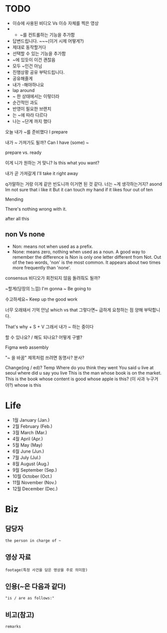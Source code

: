 # TODO
- 이슈에 사용된 비디오 Vs 이슈 자체를 찍은 영상
- - ~를 컨트롤하는 기능을 추가함
- 답변드립니다. ~~~(이거 시제 어떻게?)
- 제대로 동작할거다
- 선택할 수 있는 기능을 추가함
- ~에 있듯이 이건 괜찮음
- 모두 ~인건 아님
- 진행상황 공유 부탁드립니다.
- 공유해줄게
- 내가 -해야하나요
- lap around
- ~ 한 상태에서는 이렇더라
- 순간적인 과도
- 반영이 필요한 브랜치
- 는 ~에 따라 다르다
- 나는 ~단계 까지 했다


오늘 내가 ~를 준비했다
I prepare

내가 ~ 가져가도 될까?
Can I have (some) ~

prepare vs. ready

이게 니가 원하는 거 맞니?
Is this what you want?

내가 곧 가져갈게
I'll take it right away

q가말하는 거랑 이게 같은 빈도니까 이거면 된 것 같다.
너는 ~게 생각하는거지?
asond
Im not sure that i like it
But it can touch my hand if it likes
four out of ten

Mending

There's nothing wrong with it.

after all this

## non Vs none
- Non: means not when used as a prefix.
- None: means zero, nothing when used as a noun.
A good way to remember the difference is Non is only one letter different from Not.
Out of the two words, 'non' is the most common. It appears about two times more
frequently than 'none'.

consensus
비디오가 회전되지 않음
돌려줘도 될까?

~할게(당장의 느낌)
I'm gonna ~
Be going to

수고하세요~
Keep up the good work

너무 오래돼서 기억 안남
which vs that
그렇다면~
급하게 요청하는 점 양해 부탁합니다.

That's why + S + V
그래서 내가 ~ 하는 중이다

할 수 있나요? / 해도 되나요? 어떻게 구별?

Figma web assembly

"~ 을 바꿈" 제목처럼 쓰려면 동명사? 분사?

Change(ing / ed)?
Temp
Where do you think they went
You said u live at seoul
where did u say you live
This is the man whose book is on the market.
This is the book whose content is good
whose apple is this?
(이 사과 누구거야?)
whose is this


# Life
- 1월 January (Jan.)
- 2월 February (Feb.)
- 3월 March (Mar.)
- 4월 April (Apr.)
- 5월 May (May)
- 6월 June (Jun.)
- 7월 July (Jul.)
- 8월 August (Aug.)
- 9월 September (Sep.)
- 10월 October (Oct.)
- 11월 November (Nov.)
- 12월 December (Dec.)

# Biz

## 담당자
	the person in charge of ~

## 영상 자료
	footage(특정 사건을 담은 영상을 주로 의미함)

## 인용(~은 다음과 같다)
	"is / are as follows:"
	
## 비고(참고)
	remarks
